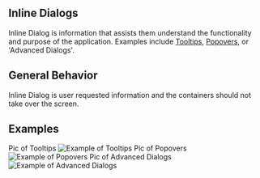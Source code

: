 ## Inline Dialogs
Inline Dialog is information that assists them understand the functionality and purpose of the application. Examples include [Tooltips](#/components/tooltip), [Popovers](#/components/popover), or 'Advanced Dialogs'.

## General Behavior
Inline Dialog is user requested information and the containers should not take over the screen.

## Examples
Pic of Tooltips
![Example of Tooltips](/images/patterns/tooltip1.png)
Pic of Popovers
![Example of Popovers](/images/patterns/popover1.png)
Pic of Advanced Dialogs
![Example of Advanced Dialogs](/images/patterns/advanced_b.png)
